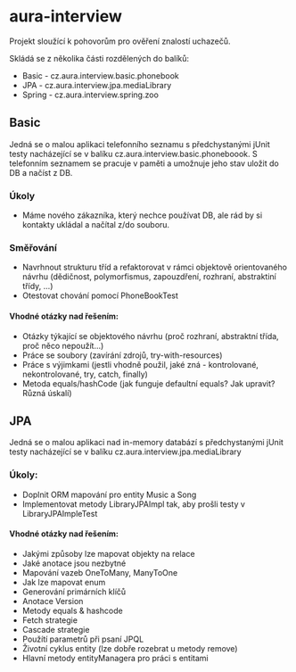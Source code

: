 # aura-interview 
Projekt sloužící k pohovorům pro ověření znalostí uchazečů.

Skládá se z několika části rozdělených do balíků:
* Basic - cz.aura.interview.basic.phonebook
* JPA - cz.aura.interview.jpa.mediaLibrary
* Spring - cz.aura.interview.spring.zoo







## Basic
Jedná se o malou aplikaci telefonního seznamu s předchystanými jUnit testy nacházející se v balíku cz.aura.interview.basic.phoneboook. S telefonním seznamem se pracuje v paměti a umožnuje jeho stav uložit do DB a načíst z DB. 

### Úkoly
* Máme nového zákazníka, který nechce používat DB, ale rád by si kontakty ukládal a načítal z/do souboru.

### Směřování
* Navrhnout strukturu tříd a refaktorovat v rámci objektově orientovaného návrhu (dědičnost, polymorfismus, zapouzdření, rozhraní, abstraktiní třídy, ...)
* Otestovat chování pomocí PhoneBookTest

#### Vhodné otázky nad řešením:
* Otázky týkající se objektového návrhu (proč rozhraní, abstraktní třída, proč něco nepoužít...)
* Práce se soubory (zavírání zdrojů, try-with-resources)
* Práce s výjimkami (jestli vhodně použil, jaké zná - kontrolované, nekontrolované, try, catch, finally)
* Metoda equals/hashCode (jak funguje defaultní equals? Jak upravit? Různá úskalí)








## JPA
Jedná se o malou aplikaci nad in-memory databází s předchystanými jUnit testy nacházející se v balíku cz.aura.interview.jpa.mediaLibrary

### Úkoly:
* Doplnit ORM mapování pro entity Music a Song
* Implementovat metody LibraryJPAImpl tak, aby prošli testy v LibraryJPAImpleTest

#### Vhodné otázky nad řešením:
* Jakými způsoby lze mapovat objekty na relace
* Jaké anotace jsou nezbytné
* Mapování vazeb OneToMany, ManyToOne
* Jak lze mapovat enum
* Generování primárních klíčů
* Anotace Version
* Metody equals & hashcode
* Fetch strategie
* Cascade strategie
* Použítí parametrů při psaní JPQL
* Životní cyklus entity (lze dobře rozebrat u metody remove)
* Hlavní metody entityManagera pro práci s entitami
